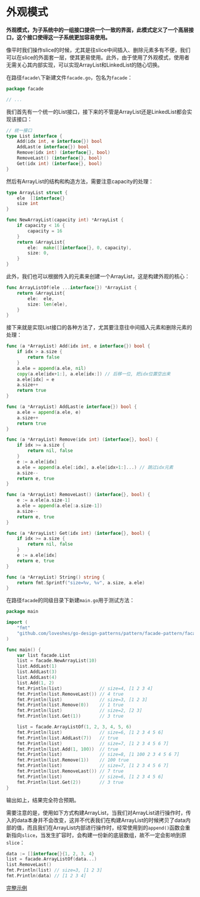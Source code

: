# 外观模式

**外观模式，为子系统中的一组接口提供一个一致的界面，此模式定义了一个高层接口，这个接口使得这一子系统更加容易使用。**

像平时我们操作slice的时候，尤其是往slice中间插入、删除元素多有不便，我们可以在slice的外面套一层，使其更易使用。此外，由于使用了外观模式，使用者无需关心其内部实现，可以实现ArrayList和LinkedList的随心切换。

在路径`facade\`下新建文件`facade.go`，包名为`facade`：

```go
package facade

// ...
```

我们首先有一个统一的List接口，接下来的不管是ArrayList还是LinkedList都会实现该接口：

```go
// 统一接口
type List interface {
	Add(idx int, e interface{}) bool
	AddLast(e interface{}) bool
	Remove(idx int) (interface{}, bool)
	RemoveLast() (interface{}, bool)
	Get(idx int) (interface{}, bool)
}
```

然后有ArrayList的结构和构造方法，需要注意capacity的处理：

```go
type ArrayList struct {
	ele  []interface{}
	size int
}

func NewArrayList(capacity int) *ArrayList {
	if capacity < 16 {
		capacity = 16
	}
	return &ArrayList{
		ele:  make([]interface{}, 0, capacity),
		size: 0,
	}
}
```

此外，我们也可以根据传入的元素来创建一个ArrayList，这是构建外观的核心：

```go
func ArrayListOf(ele ...interface{}) *ArrayList {
	return &ArrayList{
		ele:  ele,
		size: len(ele),
	}
}
```

接下来就是实现List接口的各种方法了，尤其要注意往中间插入元素和删除元素的处理：

```go
func (a *ArrayList) Add(idx int, e interface{}) bool {
	if idx > a.size {
		return false
	}
	a.ele = append(a.ele, nil)
	copy(a.ele[idx+1:], a.ele[idx:]) // 后移一位, 把idx位置空出来
	a.ele[idx] = e
	a.size++
	return true
}

func (a *ArrayList) AddLast(e interface{}) bool {
	a.ele = append(a.ele, e)
	a.size++
	return true
}

func (a *ArrayList) Remove(idx int) (interface{}, bool) {
	if idx >= a.size {
		return nil, false
	}
	e := a.ele[idx]
	a.ele = append(a.ele[:idx], a.ele[idx+1:]...) // 跳过idx元素
	a.size--
	return e, true
}

func (a *ArrayList) RemoveLast() (interface{}, bool) {
	e := a.ele[a.size-1]
	a.ele = append(a.ele[:a.size-1])
	a.size--
	return e, true
}

func (a *ArrayList) Get(idx int) (interface{}, bool) {
	if idx >= a.size {
		return nil, false
	}
	e := a.ele[idx]
	return e, true
}

func (a *ArrayList) String() string {
	return fmt.Sprintf("size=%v, %v", a.size, a.ele)
}
```

在路径`facade`的同级目录下新建`main.go`用于测试方法：

```go
package main

import (
	"fmt"
	"github.com/loveshes/go-design-patterns/pattern/facade-pattern/facade"
)

func main() {
	var list facade.List
	list = facade.NewArrayList(10)
	list.AddLast(1)
	list.AddLast(3)
	list.AddLast(4)
	list.Add(1, 2)
	fmt.Println(list)              // size=4, [1 2 3 4]
	fmt.Println(list.RemoveLast()) // 4 true
	fmt.Println(list)              // size=3, [1 2 3]
	fmt.Println(list.Remove(0))    // 1 true
	fmt.Println(list)              // size=2, [2 3]
	fmt.Println(list.Get(1))       // 3 true

	list = facade.ArrayListOf(1, 2, 3, 4, 5, 6)
	fmt.Println(list)              // size=6, [1 2 3 4 5 6]
	fmt.Println(list.AddLast(7))   // true
	fmt.Println(list)              // size=7, [1 2 3 4 5 6 7]
	fmt.Println(list.Add(1, 100))  // true
	fmt.Println(list)              // size=8, [1 100 2 3 4 5 6 7]
	fmt.Println(list.Remove(1))    // 100 true
	fmt.Println(list)              // size=7, [1 2 3 4 5 6 7]
	fmt.Println(list.RemoveLast()) // 7 true
	fmt.Println(list)              // size=6, [1 2 3 4 5 6]
	fmt.Println(list.Get(2))       // 3 true
}
```

输出如上，结果完全符合预期。

需要注意的是，使用如下方式构建ArrayList，当我们对ArrayList进行操作时，传入的data本身并不会改变，这并不代表我们在构建ArrayList的时候拷贝了data内部的值，而且我们在ArrayList内部进行操作时，经常使用到的`append()`函数会重新指向`slice`，当发生扩容时，会构建一份新的底层数组，故不一定会影响到原`slice`：

```go
data := []interface{}{1, 2, 3, 4}
list = facade.ArrayListOf(data...)
list.RemoveLast()
fmt.Println(list) // size=3, [1 2 3]
fmt.Println(data) // [1 2 3 4]
```

[完整示例](facade/facade.go)


